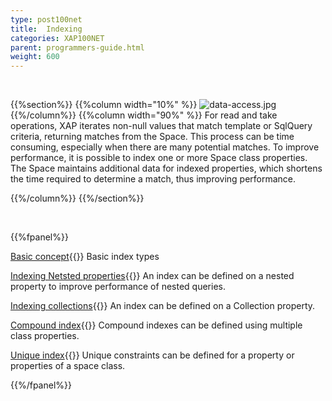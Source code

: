 ```yaml
---
type: post100net
title:  Indexing
categories: XAP100NET
parent: programmers-guide.html
weight: 600
---
```


<br>

{{%section%}}
{{%column width="10%" %}}
![data-access.jpg](/attachment_files/subject/index.png)
{{%/column%}}
{{%column width="90%" %}}
For read and take operations, XAP iterates non-null values that match template or SqlQuery criteria, returning matches from the Space. This process can be time consuming, especially when there are many potential matches. To improve performance, it is possible to index one or more Space class properties. The Space maintains additional data for indexed properties, which shortens the time required to determine a match, thus improving performance.

{{%/column%}}
{{%/section%}}

<br>

{{%fpanel%}}

[Basic concept](./indexing.html){{<wbr>}}
Basic index types

[Indexing Netsted properties](./indexing-nested-properties.html){{<wbr>}}
An index can be defined on a nested property to improve performance of nested queries.

[Indexing collections](./indexing-collections.html){{<wbr>}}
An index can be defined on a Collection property.

[Compound index](./indexing-compound.html){{<wbr>}}
Compound indexes can be defined using multiple class properties.

[Unique index](./indexing-unique.html){{<wbr>}}
Unique constraints can be defined for a property or properties of a space class.

{{%/fpanel%}}

